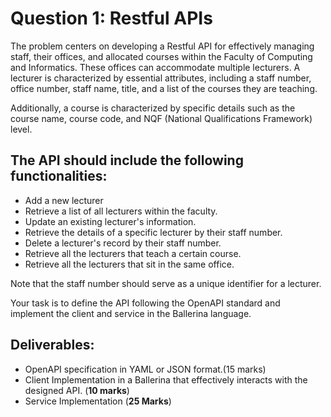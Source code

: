 # Question 1: Restful APIs
The problem centers on developing a Restful API for effectively managing staff, their offices, and allocated courses within the Faculty of Computing and Informatics. These offices can accommodate multiple lecturers. A lecturer is characterized by essential attributes, including a staff number, office number, staff name, title, and a list of the courses they are teaching.

Additionally, a course is characterized by specific details such as the course name, course code, and NQF (National Qualifications Framework) level.

## The API should include the following functionalities:
- Add a new lecturer
- Retrieve a list of all lecturers within the faculty.
- Update an existing lecturer's information.
- Retrieve the details of a specific lecturer by their staff number.
- Delete a lecturer's record by their staff number.
- Retrieve all the lecturers that teach a certain course.
- Retrieve all the lecturers that sit in the same office.

Note that the staff number should serve as a unique identifier for a lecturer.

Your task is to define the API following the OpenAPI standard and implement the client and service in the Ballerina language.

## Deliverables:
- OpenAPI specification in YAML or JSON format.(15 marks)
- Client Implementation in a Ballerina that effectively interacts with the designed API. (**10 marks**)
- Service Implementation (**25 Marks**)

